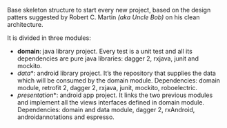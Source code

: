Base skeleton structure to start every new project, based on the design patters suggested by Robert C. Martin *(aka Uncle Bob)* on his clean architecture.

It is divided in three modules:
* **domain**: java library project. Every test is a unit test and all its dependencies are pure java libraries: dagger 2, rxjava, junit and mockito.
* *data**: android library project. It’s the repository that supplies the data which will be consumed by the domain module. Dependencies: domain module, retrofit 2, dagger 2, rxjava, junit, mockito, roboelectric.
* *presentation**: android app project. It links the two previous modules and implement all the views interfaces defined in domain module. Dependencies: domain and data module, dagger 2, rxAndroid, androidannotations and espresso.
